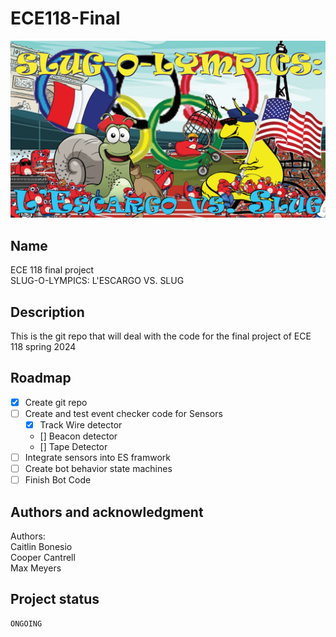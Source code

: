 # ECE118-Final
 ![Banner](otherfiles/Banner.png)
## Name
ECE 118 final project  
SLUG-O-LYMPICS: L'ESCARGO VS. SLUG
## Description
This is the git repo that will deal with the code for the final project of ECE 118 spring 2024 
## Roadmap
- [x] Create git repo
- [ ] Create and test event checker code for Sensors 
  - [x] Track Wire detector 
  - [] Beacon detector
  - [] Tape Detector
- [ ] Integrate sensors into ES framwork
- [ ] Create bot behavior state machines  
- [ ] Finish Bot Code

## Authors and acknowledgment
Authors: \
Caitlin Bonesio \
Cooper Cantrell \
Max Meyers

## Project status
    ONGOING


